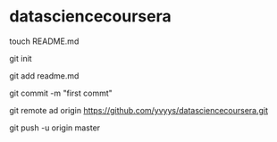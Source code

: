 datasciencecoursera
===================
touch README.md

git init

git add readme.md

git commit -m "first commt"

git remote ad origin https://github.com/yvyys/datasciencecoursera.git

git push -u origin master

